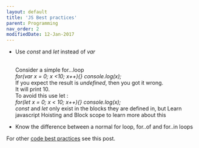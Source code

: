 ```yaml
---
layout: default
title: 'JS Best practices'
parent: Programming
nav_order: 2
modifiedDate: 12-Jan-2017
---
```


<ul>
<li>Use <em>const</em> and <em>let</em> instead of <em>var</em></li>
<br><p>Consider a simple for...loop <br> <em>for(var x = 0; x &lt;10; x++){} console.log(x);<br></em>
If you expect the result is <em>undefined</em>, then you got it wrong. <br>It will print 10.<br>
To avoid this use let : <br><em>for(let x = 0; x &lt; 10; x++){} console.log(x);<br></em>
<em>const</em> and <em>let</em> only exist in the blocks they are defined in, but 
Learn javascript Hoisting and Block scope to learn more about this</p>

<li>Know the difference between a normal for loop, for..of and for..in loops</li>
</ul>

<p>For other <a href='{{site.data.intersite-links.code-best-practice}}'>code best practices</a> see this post. </p>
